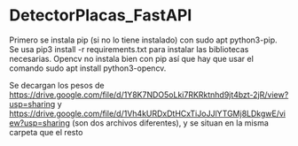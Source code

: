 # DetectorPlacas_FastAPI

Primero se instala pip (si no lo tiene instalado) con sudo apt python3-pip. Se usa pip3 install -r requirements.txt para instalar las bibliotecas necesarias. Opencv no instala bien con pip así que hay que usar el comando sudo apt install python3-opencv.

Se decargan los pesos de https://drive.google.com/file/d/1Y8K7NDO5oLki7RKRktnhd9jt4bzt-2jR/view?usp=sharing y https://drive.google.com/file/d/1Vh4kURDxDtHCxTiJoJJlYTGMj8LDkgwE/view?usp=sharing (son dos archivos diferentes), y se situan en la misma carpeta que el resto
